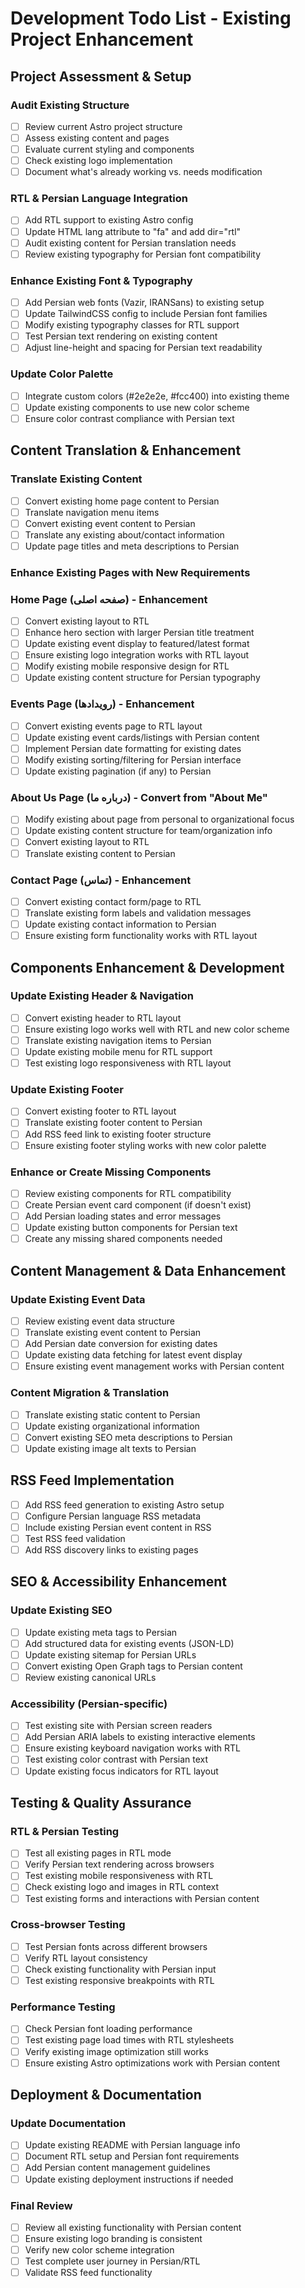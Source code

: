 # Development Todo List - Existing Project Enhancement

## Project Assessment & Setup

### Audit Existing Structure
- [ ] Review current Astro project structure
- [ ] Assess existing content and pages
- [ ] Evaluate current styling and components
- [ ] Check existing logo implementation
- [ ] Document what's already working vs. needs modification

### RTL & Persian Language Integration
- [ ] Add RTL support to existing Astro config
- [ ] Update HTML lang attribute to "fa" and add dir="rtl"
- [ ] Audit existing content for Persian translation needs
- [ ] Review existing typography for Persian font compatibility

### Enhance Existing Font & Typography
- [ ] Add Persian web fonts (Vazir, IRANSans) to existing setup
- [ ] Update TailwindCSS config to include Persian font families
- [ ] Modify existing typography classes for RTL support
- [ ] Test Persian text rendering on existing content
- [ ] Adjust line-height and spacing for Persian text readability

### Update Color Palette
- [ ] Integrate custom colors (#2e2e2e, #fcc400) into existing theme
- [ ] Update existing components to use new color scheme
- [ ] Ensure color contrast compliance with Persian text

## Content Translation & Enhancement

### Translate Existing Content
- [ ] Convert existing home page content to Persian
- [ ] Translate navigation menu items
- [ ] Convert existing event content to Persian
- [ ] Translate any existing about/contact information
- [ ] Update page titles and meta descriptions to Persian

### Enhance Existing Pages with New Requirements

### Home Page (صفحه اصلی) - Enhancement
- [ ] Convert existing layout to RTL
- [ ] Enhance hero section with larger Persian title treatment
- [ ] Update existing event display to featured/latest format
- [ ] Ensure existing logo integration works with RTL layout
- [ ] Modify existing mobile responsive design for RTL
- [ ] Update existing content structure for Persian typography

### Events Page (رویدادها) - Enhancement
- [ ] Convert existing events page to RTL layout
- [ ] Update existing event cards/listings with Persian content
- [ ] Implement Persian date formatting for existing dates
- [ ] Modify existing sorting/filtering for Persian interface
- [ ] Update existing pagination (if any) to Persian

### About Us Page (درباره ما) - Convert from "About Me"
- [ ] Modify existing about page from personal to organizational focus
- [ ] Update existing content structure for team/organization info
- [ ] Convert existing layout to RTL
- [ ] Translate existing content to Persian

### Contact Page (تماس) - Enhancement
- [ ] Convert existing contact form/page to RTL
- [ ] Translate existing form labels and validation messages
- [ ] Update existing contact information to Persian
- [ ] Ensure existing form functionality works with RTL layout

## Components Enhancement & Development

### Update Existing Header & Navigation
- [ ] Convert existing header to RTL layout
- [ ] Ensure existing logo works well with RTL and new color scheme
- [ ] Translate existing navigation items to Persian
- [ ] Update existing mobile menu for RTL support
- [ ] Test existing logo responsiveness with RTL layout

### Update Existing Footer
- [ ] Convert existing footer to RTL layout
- [ ] Translate existing footer content to Persian
- [ ] Add RSS feed link to existing footer structure
- [ ] Ensure existing footer styling works with new color palette

### Enhance or Create Missing Components
- [ ] Review existing components for RTL compatibility
- [ ] Create Persian event card component (if doesn't exist)
- [ ] Add Persian loading states and error messages
- [ ] Update existing button components for Persian text
- [ ] Create any missing shared components needed

## Content Management & Data Enhancement

### Update Existing Event Data
- [ ] Review existing event data structure
- [ ] Translate existing event content to Persian
- [ ] Add Persian date conversion for existing dates
- [ ] Update existing data fetching for latest event display
- [ ] Ensure existing event management works with Persian content

### Content Migration & Translation
- [ ] Translate existing static content to Persian
- [ ] Update existing organizational information
- [ ] Convert existing SEO meta descriptions to Persian
- [ ] Update existing image alt texts to Persian

## RSS Feed Implementation
- [ ] Add RSS feed generation to existing Astro setup
- [ ] Configure Persian language RSS metadata
- [ ] Include existing Persian event content in RSS
- [ ] Test RSS feed validation
- [ ] Add RSS discovery links to existing pages

## SEO & Accessibility Enhancement

### Update Existing SEO
- [ ] Update existing meta tags to Persian
- [ ] Add structured data for existing events (JSON-LD)
- [ ] Update existing sitemap for Persian URLs
- [ ] Convert existing Open Graph tags to Persian content
- [ ] Review existing canonical URLs

### Accessibility (Persian-specific)
- [ ] Test existing site with Persian screen readers
- [ ] Add Persian ARIA labels to existing interactive elements
- [ ] Ensure existing keyboard navigation works with RTL
- [ ] Test existing color contrast with Persian text
- [ ] Update existing focus indicators for RTL layout

## Testing & Quality Assurance

### RTL & Persian Testing
- [ ] Test all existing pages in RTL mode
- [ ] Verify Persian text rendering across browsers
- [ ] Test existing mobile responsiveness with RTL
- [ ] Check existing logo and images in RTL context
- [ ] Test existing forms and interactions with Persian content

### Cross-browser Testing
- [ ] Test Persian fonts across different browsers
- [ ] Verify RTL layout consistency
- [ ] Check existing functionality with Persian input
- [ ] Test existing responsive breakpoints with RTL

### Performance Testing
- [ ] Check Persian font loading performance
- [ ] Test existing page load times with RTL stylesheets
- [ ] Verify existing image optimization still works
- [ ] Ensure existing Astro optimizations work with Persian content

## Deployment & Documentation

### Update Documentation
- [ ] Update existing README with Persian language info
- [ ] Document RTL setup and Persian font requirements
- [ ] Add Persian content management guidelines
- [ ] Update existing deployment instructions if needed

### Final Review
- [ ] Review all existing functionality with Persian content
- [ ] Ensure existing logo branding is consistent
- [ ] Verify new color scheme integration
- [ ] Test complete user journey in Persian/RTL
- [ ] Validate RSS feed functionality